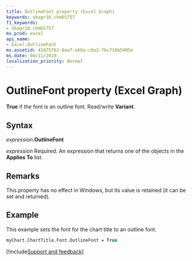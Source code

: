 ```yaml
---
title: OutlineFont property (Excel Graph)
keywords: vbagr10.chm65757
f1_keywords:
- vbagr10.chm65757
ms.prod: excel
api_name:
- Excel.OutlineFont
ms.assetid: 41075763-8ee7-e6ba-c9a2-7bc718b5405e
ms.date: 04/11/2019
localization_priority: Normal
---
```



# OutlineFont property (Excel Graph)

**True** if the font is an outline font. Read/write **Variant**.

## Syntax

_expression_.**OutlineFont**

_expression_ Required. An expression that returns one of the objects in the **Applies To** list.


## Remarks

This property has no effect in Windows, but its value is retained (it can be set and returned).


## Example

This example sets the font for the chart title to an outline font.

```vb
myChart.ChartTitle.Font.OutlineFont = True
```

[!include[Support and feedback](~/includes/feedback-boilerplate.md)]